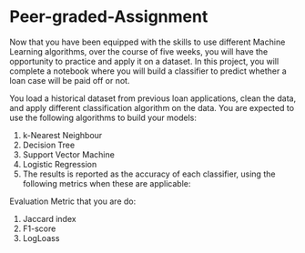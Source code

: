 # Peer-graded-Assignment


Now that you have been equipped with the skills to use different Machine Learning algorithms, over the course of five weeks, you will have the opportunity to practice and apply it on a dataset. In this project, you will complete a notebook where you will build a classifier to predict whether a loan case will be paid off or not. 

You load a historical dataset from previous loan applications, clean the data, and apply different classification algorithm on the data. You are expected to use the following algorithms to build your models:

1) k-Nearest Neighbour
2) Decision Tree
3) Support Vector Machine
4) Logistic Regression
5) The results is reported as the accuracy of each classifier, using the following metrics when these are applicable:

Evaluation Metric that you are do:
  1) Jaccard index
  2) F1-score
  4) LogLoass
